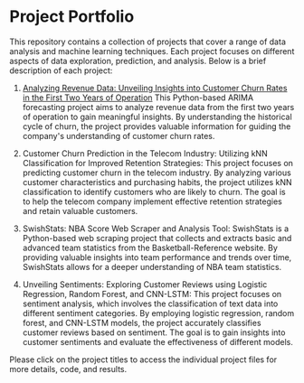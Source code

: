 # Project Portfolio
This repository contains a collection of projects that cover a range of data analysis and machine learning techniques. Each project focuses on different aspects of data exploration, prediction, and analysis. Below is a brief description of each project:

1. [Analyzing Revenue Data: Unveiling Insights into Customer Churn Rates in the First Two Years of Operation](ARIMA-Forecasting)
This Python-based ARIMA forecasting project aims to analyze revenue data from the first two years of operation to gain meaningful insights. By understanding the historical cycle of churn, the project provides valuable information for guiding the company's understanding of customer churn rates.

2. Customer Churn Prediction in the Telecom Industry: Utilizing kNN Classification for Improved Retention Strategies: This project focuses on predicting customer churn in the telecom industry. By analyzing various customer characteristics and purchasing habits, the project utilizes kNN classification to identify customers who are likely to churn. The goal is to help the telecom company implement effective retention strategies and retain valuable customers.

3. SwishStats: NBA Score Web Scraper and Analysis Tool: SwishStats is a Python-based web scraping project that collects and extracts basic and advanced team statistics from the Basketball-Reference website. By providing valuable insights into team performance and trends over time, SwishStats allows for a deeper understanding of NBA team statistics.

4. Unveiling Sentiments: Exploring Customer Reviews using Logistic Regression, Random Forest, and CNN-LSTM: This project focuses on sentiment analysis, which involves the classification of text data into different sentiment categories. By employing logistic regression, random forest, and CNN-LSTM models, the project accurately classifies customer reviews based on sentiment. The goal is to gain insights into customer sentiments and evaluate the effectiveness of different models.

Please click on the project titles to access the individual project files for more details, code, and results.
